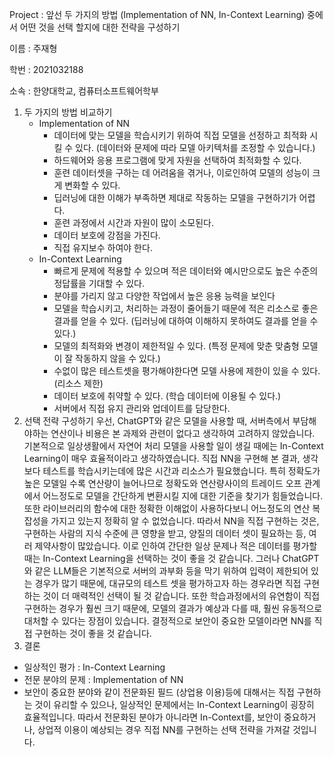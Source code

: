 Project : 앞선 두 가지의 방법 (Implementation of NN, In-Context Learning) 중에서 어떤 것을 선택 할지에 대한 전략을 구성하기

이름 : 주재형

학번 : 2021032188

소속 : 한양대학교, 컴퓨터소프트웨어학부

1. 두 가지의 방법 비교하기 
	- Implementation of NN 
		- 데이터에 맞는 모델을 학습시키기 위하여 직접 모델을 선정하고 최적화 시킬 수 있다. (데이터와 문제에 따라 모델 아키텍처를 조정할 수 있습니다.)
		- 하드웨어와 응용 프로그램에 맞게 자원을 선택하여 최적화할 수 있다.
		- 훈련 데이터셋을 구하는 데 어려움을 겪거나, 이로인하여 모델의 성능이 크게 변화할 수 있다.
		- 딥러닝에 대한 이해가 부족하면 제대로 작동하는 모델을 구현하기가 어렵다.
		- 훈련 과정에서 시간과 자원이 많이 소모된다.
		- 데이터 보호에 강점을 가진다.
		- 직접 유지보수 하여야 한다.
	- In-Context Learning
		- 빠르게 문제에 적용할 수 있으며 적은 데이터와 예시만으로도 높은 수준의 정답률을 기대할 수 있다.
		- 분야를 가리지 않고 다양한 작업에서 높은 응용 능력을 보인다
		- 모델을 학습시키고, 처리하는 과정이 줄어들기 때문에 적은 리소스로 좋은 결과를 얻을 수 있다. (딥러닝에 대하여 이해하지 못하여도 결과를 얻을 수 있다.)
		- 모델의 최적화와 변경이 제한적일 수 있다. (특정 문제에 맞춘 맞춤형 모델이 잘 작동하지 않을 수 있다.)
		- 수없이 많은 테스트셋을 평가해야한다면 모델 사용에 제한이 있을 수 있다. (리소스 제한)
		- 데이터 보호에 취약할 수 있다. (학습 데이터에 이용될 수 있다.)
		- 서버에서 직접 유지 관리와 업데이트를 담당한다.
2. 선택 전략 구성하기
우선, ChatGPT와 같은 모델을 사용할 때, 서버측에서 부담해야하는 연산이나 비용은 본 과제와 관련이 없다고 생각하여 고려하지 않았습니다.
기본적으로 일상생활에서 자연어 처리 모델을 사용할 일이 생길 때에는 In-Context Learning이 매우 효율적이라고 생각하였습니다.
직접 NN을 구현해 본 결과, 생각보다 테스트를 학습시키는데에 많은 시간과 리소스가 필요했습니다. 특히 정확도가 높은 모델일 수록 연산량이 늘어나므로 정확도와 연산량사이의 트레이드 오프 관계에서 어느정도로 모델을 간단하게 변환시킬 지에 대한 기준을 찾기가 힘들었습니다.
또한 라이브러리의 함수에 대한 정확한 이해없이 사용하다보니 어느정도의 연산 복잡성을 가지고 있는지 정확히 알 수 없었습니다. 따라서 NN을 직접 구현하는 것은, 구현하는 사람의 지식 수준에 큰 영향을 받고, 양질의 데이터 셋이 필요하는 등, 여러 제약사항이 많았습니다. 이로 인하여 간단한 일상 문제나 적은 데이터를 평가할 때는 In-Context Learning을 선택하는 것이 좋을 것 같습니다.
그러나 ChatGPT와 같은 LLM들은 기본적으로 서버의 과부화 등을 막기 위하여 입력이 제한되어 있는 경우가 많기 때문에, 대규모의 테스트 셋을 평가하고자 하는 경우라면 직접 구현하는 것이 더 매력적인 선택이 될 것 같습니다. 또한 학습과정에서의 유연함이 직접 구현하는 경우가 훨씬 크기 때문에, 모델의 결과가 예상과 다를 때, 훨씬 유동적으로 대처할 수 있다는 장점이 있습니다. 결정적으로 보안이 중요한 모델이라면 NN를 직접 구현하는 것이 좋을 것 같습니다.
3. 결론
- 일상적인 평가 : In-Context Learning
- 전문 분야의 문제 : Implementation of NN
- 보안이 중요한 분야와 같이 전문화된 필드 (상업용 이용)등에 대해서는 직접 구현하는 것이 유리할 수 있으나, 일상적인 문제에서는 In-Context Learning이 굉장히 효율적입니다. 따라서 전문화된 분야가 아니라면 In-Context를, 보안이 중요하거나, 상업적 이용이 예상되는 경우 직접 NN를 구현하는 선택 전략을 가져갈 것입니다. 